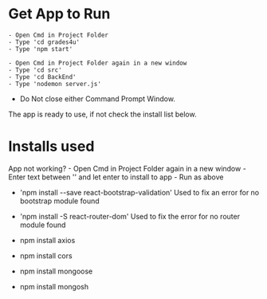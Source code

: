 # Get App to Run
    - Open Cmd in Project Folder
    - Type 'cd grades4u'
    - Type 'npm start'

    - Open Cmd in Project Folder again in a new window
    - Type 'cd src'
    - Type 'cd BackEnd'
    - Type 'nodemon server.js'

* Do Not close either Command Prompt Window.

The app is ready to use, if not check the install list below.

# Installs used
App not working?
    - Open Cmd in Project Folder again in a new window
    - Enter text between '' and let enter to install to app
    - Run as above 

- 'npm install --save react-bootstrap-validation'
    Used to fix an error for no bootstrap module found 

- 'npm install -S react-router-dom'
    Used to fix the error for no router module found

- npm install axios

- npm install cors

- npm install mongoose

- npm install mongosh

